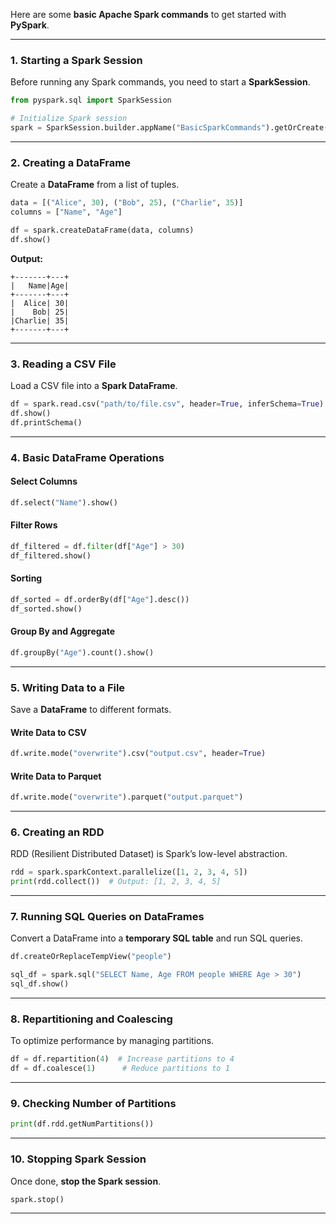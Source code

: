 Here are some **basic Apache Spark commands** to get started with **PySpark**.

---

### **1. Starting a Spark Session**
Before running any Spark commands, you need to start a **SparkSession**.

```python
from pyspark.sql import SparkSession

# Initialize Spark session
spark = SparkSession.builder.appName("BasicSparkCommands").getOrCreate()
```

---

### **2. Creating a DataFrame**
Create a **DataFrame** from a list of tuples.

```python
data = [("Alice", 30), ("Bob", 25), ("Charlie", 35)]
columns = ["Name", "Age"]

df = spark.createDataFrame(data, columns)
df.show()
```
**Output:**
```
+-------+---+
|   Name|Age|
+-------+---+
|  Alice| 30|
|    Bob| 25|
|Charlie| 35|
+-------+---+
```

---

### **3. Reading a CSV File**
Load a CSV file into a **Spark DataFrame**.

```python
df = spark.read.csv("path/to/file.csv", header=True, inferSchema=True)
df.show()
df.printSchema()
```

---

### **4. Basic DataFrame Operations**
#### **Select Columns**
```python
df.select("Name").show()
```
#### **Filter Rows**
```python
df_filtered = df.filter(df["Age"] > 30)
df_filtered.show()
```
#### **Sorting**
```python
df_sorted = df.orderBy(df["Age"].desc())
df_sorted.show()
```
#### **Group By and Aggregate**
```python
df.groupBy("Age").count().show()
```

---

### **5. Writing Data to a File**
Save a **DataFrame** to different formats.

#### **Write Data to CSV**
```python
df.write.mode("overwrite").csv("output.csv", header=True)
```

#### **Write Data to Parquet**
```python
df.write.mode("overwrite").parquet("output.parquet")
```

---

### **6. Creating an RDD**
RDD (Resilient Distributed Dataset) is Spark’s low-level abstraction.

```python
rdd = spark.sparkContext.parallelize([1, 2, 3, 4, 5])
print(rdd.collect())  # Output: [1, 2, 3, 4, 5]
```

---

### **7. Running SQL Queries on DataFrames**
Convert a DataFrame into a **temporary SQL table** and run SQL queries.

```python
df.createOrReplaceTempView("people")

sql_df = spark.sql("SELECT Name, Age FROM people WHERE Age > 30")
sql_df.show()
```

---

### **8. Repartitioning and Coalescing**
To optimize performance by managing partitions.

```python
df = df.repartition(4)  # Increase partitions to 4
df = df.coalesce(1)      # Reduce partitions to 1
```

---

### **9. Checking Number of Partitions**
```python
print(df.rdd.getNumPartitions())
```

---

### **10. Stopping Spark Session**
Once done, **stop the Spark session**.

```python
spark.stop()
```

---
